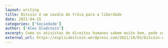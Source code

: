 ```yaml
---
layout: writing
title: Bitcoin é um cavalo de tróia para a liberdade
date: 2021-04-15
categories: ['Sociedade']
author: ['Alex Gladstein']
excerpt: Como os ativistas de direitos humanos sabem muito bem, pode ser difícil promover a liberdade com eficácia em uma sociedade que vende seu senso moral para obter lucro. O Bitcoin entra sorrateiramente e reconfigura o sistema por dentro, alinhando a busca pelo lucro com a liberação financeira sem permissão. <br/><b>Traduzido por:</b> Pudim
external_url: https://explicabitcoin.wordpress.com/2021/10/03/bitcoin-e-um-cavalo-de-troia-para-a-liberdade/
---
```

